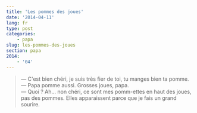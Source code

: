 ```yaml
---
title: 'Les pommes des joues'
date: '2014-04-11'
lang: fr
type: post
categories:
    - papa
slug: les-pommes-des-joues
section: papa
2014:
    - '04'
---
```


> — C'est bien chéri, je suis très fier de toi, tu manges bien ta pomme.  
> — Papa pomme aussi. Grosses joues, papa.  
> — Quoi ? Ah... non chéri, ce sont mes pomm-ettes en haut des joues, pas des pommes. Elles apparaissent parce que je fais un grand sourire.

